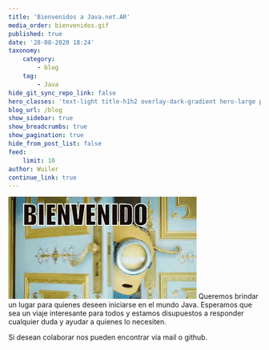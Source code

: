 ```yaml
---
title: 'Bienvenidos a Java.net.AR'
media_order: bienvenidos.gif
published: true
date: '28-08-2020 18:24'
taxonomy:
    category:
        - blog
    tag:
        - Java
hide_git_sync_repo_link: false
hero_classes: 'text-light title-h1h2 overlay-dark-gradient hero-large parallax'
blog_url: /blog
show_sidebar: true
show_breadcrumbs: true
show_pagination: true
hide_from_post_list: false
feed:
    limit: 10
author: Wuiler
continue_link: true
---
```


![](bienvenidos.gif)
Queremos brindar un lugar para quienes deseen iniciarse en el mundo Java. Esperamos que sea un viaje interesante para todos y estamos disupuestos a responder cualquier duda y ayudar a quienes lo necesiten.  

Si desean colaborar nos pueden encontrar vía mail o github. 

